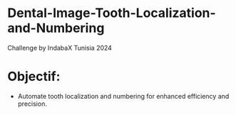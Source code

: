 # Dental-Image-Tooth-Localization-and-Numbering
Challenge by IndabaX Tunisia 2024

# Objectif: 
  - Automate tooth localization and numbering for enhanced efficiency and precision.
